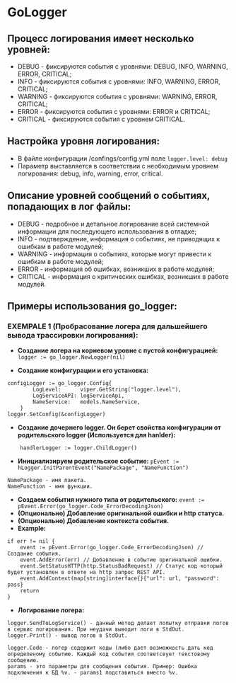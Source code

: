 # GoLogger

## Процесс логирования имеет несколько уровней:
- DEBUG - фиксируются события с уровнями: DEBUG, INFO, WARNING, ERROR, CRITICAL;
- INFO - фиксируются события с уровнями: INFO, WARNING, ERROR, CRITICAL;
- WARNING - фиксируются события с уровнями: WARNING, ERROR, CRITICAL;
- ERROR - фиксируются события с уровнями: ERROR и CRITICAL;
- CRITICAL - фиксируются события с уровнем CRITICAL.

## Настройка уровня логирования:
- В файле конфигурации /confings/config.yml поле `logger.level: debug`
- Параметр выставляется в соответствии с необходимым уровнем логирования: debug, info, warning, error, critical.

## Описание уровней сообщений о событиях, попадающих в лог файлы:
- DEBUG - подробное и детальное логирование всей системной информации для последующего использования в отладке;
- INFO - подтверждение, информация о событиях, не приводящих к ошибкам в работе модулей;
- WARNING - информация о событиях, которые могут привести к ошибкам в работе модулей;
- ERROR - информация об ошибках, возникших в работе модулей;
- CRITICAL - информация о критических ошибках, возникших в работе модулей.

## Примеры использования go_logger:
### EXEMPALE 1 (Пробрасование логера для дальшейшего вывода трассировки логирования):
- **Создание логера на корневом уровне с пустой конфигурацией:** `logger := go_logger.NewLogger(nil)`

- **Создание конфигурации и его установка:**
```
configLogger := go_logger.Config{
		LogLevel:      viper.GetString("logger.level"),
		LogServiceAPI: logServiceApi,
		NameService:   models.NameService,
	}
logger.SetConfig(&configLogger)
```

- **Создание дочернего logger. Он берет свойства конфигурации от родительского logger (Используется для hanlder):**
```
    handlerLogger := logger.ChildLogger()
```

- **Инициализируем родительское событие:** `pEvent := hLogger.InitParentEvent("NamePackage", "NameFunction")`
```
NamePackage - имя пакета.
NameFunction - имя функции.
```

- **Создаем события нужного типа от родительского:** `event := pEvent.Error(go_logger.Code_ErrorDecodingJson)`
- **(Опционально) Добавление оригинальной ошибки и http статуса.**
- **(Опционально) Добавление контекста события.**
- **Example:**
```
if err != nil {
    event := pEvent.Error(go_logger.Code_ErrorDecodingJson) // Создание события.
    event.AddError(err) // Добавление в событие оригинальной ошибки.
    event.SetStatusHTTP(http.StatusBadRequest) // Статус код который будет установлен в ответе на http запрос REST API.
    event.AddContext(map[string]interface{}{"url": url, "password": pass}
    return
}
```
- **Логирование логера:**
```
logger.SendToLogService() - данный метод делает попытку отправки логов в сервис логирования. При неудачи выводит логи в StdOut.
logger.Print() - вывод логов в StdOut.
```
```
logger.Code - логер содержит коды (либо дает возможность дать код определеному событию. Каждый код события соответсвует текстовому сообщению.
params - это параметры для сообщения события. Пример: Ошибка подключения к БД %v. - params1 подставиться вместо %v.
```
